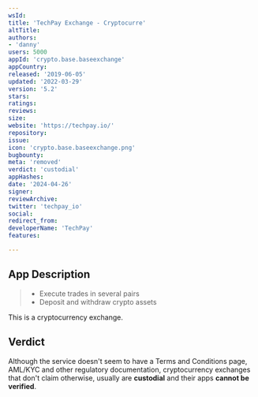 ```yaml
---
wsId: 
title: 'TechPay Exchange - Cryptocurre'
altTitle: 
authors:
- 'danny'
users: 5000
appId: 'crypto.base.baseexchange'
appCountry: 
released: '2019-06-05'
updated: '2022-03-29'
version: '5.2'
stars: 
ratings: 
reviews: 
size: 
website: 'https://techpay.io/'
repository: 
issue: 
icon: 'crypto.base.baseexchange.png'
bugbounty: 
meta: 'removed'
verdict: 'custodial'
appHashes: 
date: '2024-04-26'
signer: 
reviewArchive: 
twitter: 'techpay_io'
social: 
redirect_from: 
developerName: 'TechPay'
features: 

---
```


## App Description

> - Execute trades in several pairs
> - Deposit and withdraw crypto assets

This is a cryptocurrency exchange.

## Verdict

Although the service doesn't seem to have a Terms and Conditions page, AML/KYC and other regulatory documentation, cryptocurrency exchanges that don't claim otherwise, usually are **custodial** and their apps **cannot be verified**.
